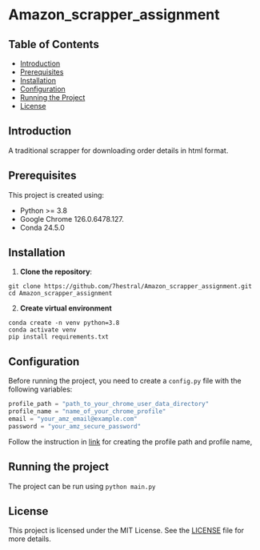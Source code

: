 # Amazon_scrapper_assignment
## Table of Contents
- [Introduction](#introduction)
- [Prerequisites](#prerequisites)
- [Installation](#installation)
- [Configuration](#configuration)
- [Running the Project](#running-the-project)
- [License](#license)

## Introduction
A traditional scrapper for downloading order details in html format.

## Prerequisites
This project is created using:
- Python >= 3.8
- Google Chrome 126.0.6478.127.
- Conda 24.5.0


## Installation
1. **Clone the repository**:

```
git clone https://github.com/7hestral/Amazon_scrapper_assignment.git
cd Amazon_scrapper_assignment
```

2. **Create virtual environment**
```
conda create -n venv python=3.8
conda activate venv
pip install requirements.txt
```

## Configuration
Before running the project, you need to create a `config.py` file with the following variables:
```Python
profile_path = "path_to_your_chrome_user_data_directory"
profile_name = "name_of_your_chrome_profile"
email = "your_amz_email@example.com"
password = "your_amz_secure_password"
```
Follow the instruction in [link](https://stackoverflow.com/questions/70825917/selenium-common-exceptions-webdriverexception-message-unknown-error-devtoolsa) for creating the profile path and profile name,

## Running the project
The project can be run using ```python main.py```

## License
This project is licensed under the MIT License. See the [LICENSE](LICENSE) file for more details.
